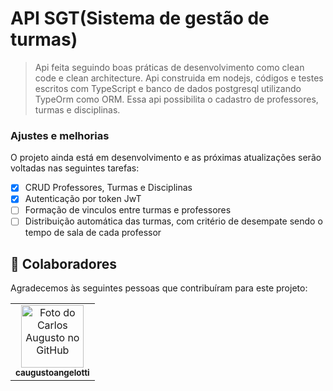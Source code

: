 # API SGT(Sistema de gestão de turmas)

> Api feita seguindo boas práticas de desenvolvimento como clean code e clean architecture. Api construida em nodejs, códigos e testes escritos com TypeScript e banco de dados postgresql utilizando TypeOrm como ORM. Essa api possibilita o cadastro de professores, turmas e disciplinas.

### Ajustes e melhorias

O projeto ainda está em desenvolvimento e as próximas atualizações serão voltadas nas seguintes tarefas:

- [x] CRUD Professores, Turmas e Disciplinas
- [x] Autenticação por token JwT
- [ ] Formação de vinculos entre turmas e professores
- [ ] Distribuição automática das turmas, com critério de desempate sendo o tempo de sala de cada professor

## 🤝 Colaboradores

Agradecemos às seguintes pessoas que contribuíram para este projeto:

<table>
  <tr>
    <td align="center">
      <a href="#">
        <img src="https://i.imgur.com/nIKtGWL.jpg" width="100px;" alt="Foto do Carlos Augusto no GitHub"/><br>
        <sub>
          <b>caugustoangelotti</b>
        </sub>
      </a>
    </td>
  </tr>
</table>
